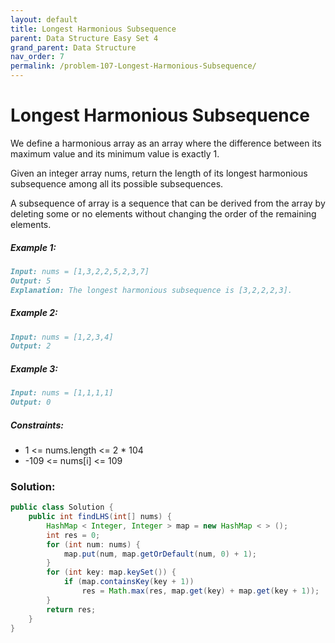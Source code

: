 ```yaml
---
layout: default
title: Longest Harmonious Subsequence
parent: Data Structure Easy Set 4
grand_parent: Data Structure
nav_order: 7
permalink: /problem-107-Longest-Harmonious-Subsequence/
---
```

#  Longest Harmonious Subsequence

We define a harmonious array as an array where the difference between its maximum value and its minimum value is exactly 1.

Given an integer array nums, return the length of its longest harmonious subsequence among all its possible subsequences.

A subsequence of array is a sequence that can be derived from the array by deleting some or no elements without changing the order of the remaining elements.

##### Example 1:
```markdown
Input: nums = [1,3,2,2,5,2,3,7]
Output: 5
Explanation: The longest harmonious subsequence is [3,2,2,2,3].
```
##### Example 2:
```markdown
Input: nums = [1,2,3,4]
Output: 2
```
##### Example 3:
```markdown
Input: nums = [1,1,1,1]
Output: 0
```
##### Constraints:
* 1 <= nums.length <= 2 * 104
* -109 <= nums[i] <= 109

### Solution: 
```java
public class Solution {
    public int findLHS(int[] nums) {
        HashMap < Integer, Integer > map = new HashMap < > ();
        int res = 0;
        for (int num: nums) {
            map.put(num, map.getOrDefault(num, 0) + 1);
        }
        for (int key: map.keySet()) {
            if (map.containsKey(key + 1))
                res = Math.max(res, map.get(key) + map.get(key + 1));
        }
        return res;
    }
}
```